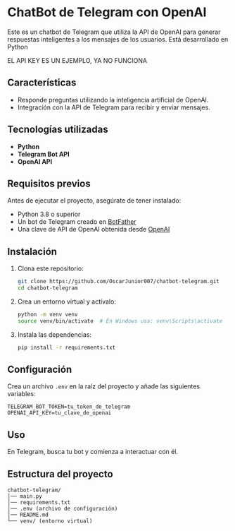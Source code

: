 # ChatBot de Telegram con OpenAI

Este es un chatbot de Telegram que utiliza la API de OpenAI para generar respuestas inteligentes a los mensajes de los usuarios. Está desarrollado en Python


EL API KEY ES UN EJEMPLO, YA NO FUNCIONA
## Características

- Responde preguntas utilizando la inteligencia artificial de OpenAI.
- Integración con la API de Telegram para recibir y enviar mensajes.

## Tecnologías utilizadas

- **Python**
- **Telegram Bot API**
- **OpenAI API**

## Requisitos previos

Antes de ejecutar el proyecto, asegúrate de tener instalado:

- Python 3.8 o superior
- Un bot de Telegram creado en [BotFather](https://t.me/BotFather)
- Una clave de API de OpenAI obtenida desde [OpenAI](https://platform.openai.com/)

## Instalación

1. Clona este repositorio:
   ```bash
   git clone https://github.com/OscarJunior007/chatbot-telegram.git
   cd chatbot-telegram
   ```
2. Crea un entorno virtual y actívalo:
   ```bash
   python -m venv venv
   source venv/bin/activate  # En Windows usa: venv\Scripts\activate
   ```
3. Instala las dependencias:
   ```bash
   pip install -r requirements.txt
   ```

## Configuración

Crea un archivo `.env` en la raíz del proyecto y añade las siguientes variables:

```env
TELEGRAM_BOT_TOKEN=tu_token_de_telegram
OPENAI_API_KEY=tu_clave_de_openai
```

## Uso

En Telegram, busca tu bot y comienza a interactuar con él.

## Estructura del proyecto
```
chatbot-telegram/
│── main.py
│── requirements.txt
│── .env (archivo de configuración)
│── README.md
└── venv/ (entorno virtual)
```



